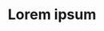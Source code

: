 ---
title: Lorem ipsum
description:
reference: 56
offer: 
    price: 1760000
    sold: false
    state: Vente en cours
types: Maison
address:
    city: Bordeaux
    sector: Judaïque
interior:
    area: 275
    rooms: 8
    bedrooms: 4
    levels: 2
exterior: 
    area: 750
exposure: Sud
---